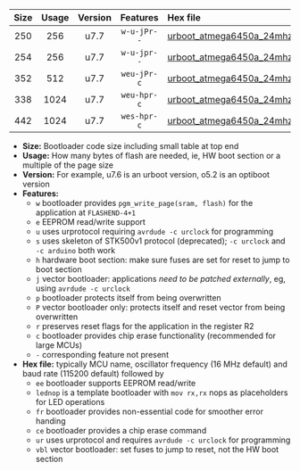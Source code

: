 |Size|Usage|Version|Features|Hex file|
|:-:|:-:|:-:|:-:|:--|
|250|256|u7.7|`w-u-jPr--`|[urboot_atmega6450a_24mhz_230400bps_lednop_ur_vbl.hex](https://raw.githubusercontent.com/stefanrueger/urboot.hex/main/mcus/atmega6450a/fcpu_24mhz/230400_bps/urboot_atmega6450a_24mhz_230400bps_lednop_ur_vbl.hex)|
|254|256|u7.7|`w-u-jpr--`|[urboot_atmega6450a_24mhz_230400bps_lednop_fr_ur_vbl.hex](https://raw.githubusercontent.com/stefanrueger/urboot.hex/main/mcus/atmega6450a/fcpu_24mhz/230400_bps/urboot_atmega6450a_24mhz_230400bps_lednop_fr_ur_vbl.hex)|
|352|512|u7.7|`weu-jPr-c`|[urboot_atmega6450a_24mhz_230400bps_ee_lednop_fr_ce_ur_vbl.hex](https://raw.githubusercontent.com/stefanrueger/urboot.hex/main/mcus/atmega6450a/fcpu_24mhz/230400_bps/urboot_atmega6450a_24mhz_230400bps_ee_lednop_fr_ce_ur_vbl.hex)|
|338|1024|u7.7|`weu-hpr-c`|[urboot_atmega6450a_24mhz_230400bps_ee_lednop_fr_ce_ur.hex](https://raw.githubusercontent.com/stefanrueger/urboot.hex/main/mcus/atmega6450a/fcpu_24mhz/230400_bps/urboot_atmega6450a_24mhz_230400bps_ee_lednop_fr_ce_ur.hex)|
|442|1024|u7.7|`wes-hpr-c`|[urboot_atmega6450a_24mhz_230400bps_ee_lednop_fr_ce.hex](https://raw.githubusercontent.com/stefanrueger/urboot.hex/main/mcus/atmega6450a/fcpu_24mhz/230400_bps/urboot_atmega6450a_24mhz_230400bps_ee_lednop_fr_ce.hex)|

- **Size:** Bootloader code size including small table at top end
- **Usage:** How many bytes of flash are needed, ie, HW boot section or a multiple of the page size
- **Version:** For example, u7.6 is an urboot version, o5.2 is an optiboot version
- **Features:**
  + `w` bootloader provides `pgm_write_page(sram, flash)` for the application at `FLASHEND-4+1`
  + `e` EEPROM read/write support
  + `u` uses urprotocol requiring `avrdude -c urclock` for programming
  + `s` uses skeleton of STK500v1 protocol (deprecated); `-c urclock` and `-c arduino` both work
  + `h` hardware boot section: make sure fuses are set for reset to jump to boot section
  + `j` vector bootloader: applications *need to be patched externally*, eg, using `avrdude -c urclock`
  + `p` bootloader protects itself from being overwritten
  + `P` vector bootloader only: protects itself and reset vector from being overwritten
  + `r` preserves reset flags for the application in the register R2
  + `c` bootloader provides chip erase functionality (recommended for large MCUs)
  + `-` corresponding feature not present
- **Hex file:** typically MCU name, oscillator frequency (16 MHz default) and baud rate (115200 default) followed by
  + `ee` bootloader supports EEPROM read/write
  + `lednop` is a template bootloader with `mov rx,rx` nops as placeholders for LED operations
  + `fr` bootloader provides non-essential code for smoother error handing
  + `ce` bootloader provides a chip erase command
  + `ur` uses urprotocol and requires `avrdude -c urclock` for programming
  + `vbl` vector bootloader: set fuses to jump to reset, not the HW boot section
